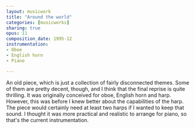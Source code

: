 ```yaml
---
layout: musicwork
title: "Around the world"
categories: [musicworks]
sharing: true
opus: 11
composition_date: 1995-12
instrumentation:
- Oboe
- English horn
- Piano

---
```

An old piece, which is just a collection of fairly disconnected themes. Some of them are pretty decent, though, and I think that the final reprise is quite thrilling. It was originally conceived for oboe, English horn and harp. However, this was before I knew better about the capabilities of the harp. The piece would certainly need at least two harps if I wanted to keep that sound. I thought it was more practical and realistic to arrange for piano, so that's the current instrumentation.



